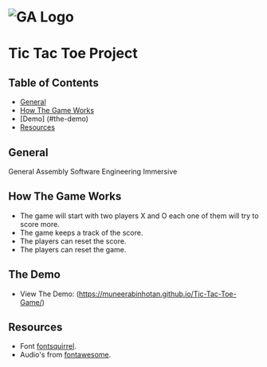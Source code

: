 # ![GA Logo](https://ga-dash.s3.amazonaws.com/production/assets/logo-9f88ae6c9c3871690e33280fcf557f33.png) 

# Tic Tac Toe Project

## Table of Contents

* [General](#general)
* [How The Game Works](#how-the-game-works)
* [Demo] (#the-demo)
* [Resources](#resources)

## General

General Assembly Software Engineering Immersive

## How The Game Works

* The game will start with two players X and O each one of them will try to score more.
* The game keeps a track of the score.
* The players can reset the score.
* The players can reset the game.

## The Demo

* View The Demo: (https://muneerabinhotan.github.io/Tic-Tac-Toe-Game/)

## Resources

* Font [fontsquirrel](https://www.fontsquirrel.com/fonts/list/find_fonts/400?filter%5Blicense%5D%5B0%5D=web).
* Audio's from [fontawesome](https://freesound.org/).
